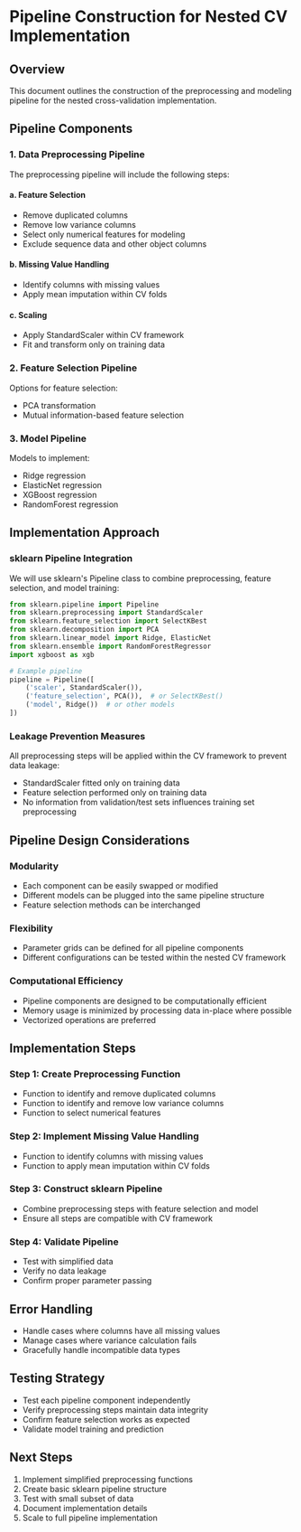 # Pipeline Construction for Nested CV Implementation

## Overview
This document outlines the construction of the preprocessing and modeling pipeline for the nested cross-validation implementation.

## Pipeline Components

### 1. Data Preprocessing Pipeline
The preprocessing pipeline will include the following steps:

#### a. Feature Selection
- Remove duplicated columns
- Remove low variance columns
- Select only numerical features for modeling
- Exclude sequence data and other object columns

#### b. Missing Value Handling
- Identify columns with missing values
- Apply mean imputation within CV folds

#### c. Scaling
- Apply StandardScaler within CV framework
- Fit and transform only on training data

### 2. Feature Selection Pipeline
Options for feature selection:
- PCA transformation
- Mutual information-based feature selection

### 3. Model Pipeline
Models to implement:
- Ridge regression
- ElasticNet regression
- XGBoost regression
- RandomForest regression

## Implementation Approach

### sklearn Pipeline Integration
We will use sklearn's Pipeline class to combine preprocessing, feature selection, and model training:

```python
from sklearn.pipeline import Pipeline
from sklearn.preprocessing import StandardScaler
from sklearn.feature_selection import SelectKBest
from sklearn.decomposition import PCA
from sklearn.linear_model import Ridge, ElasticNet
from sklearn.ensemble import RandomForestRegressor
import xgboost as xgb

# Example pipeline
pipeline = Pipeline([
    ('scaler', StandardScaler()),
    ('feature_selection', PCA()),  # or SelectKBest()
    ('model', Ridge())  # or other models
])
```

### Leakage Prevention Measures
All preprocessing steps will be applied within the CV framework to prevent data leakage:
- StandardScaler fitted only on training data
- Feature selection performed only on training data
- No information from validation/test sets influences training set preprocessing

## Pipeline Design Considerations

### Modularity
- Each component can be easily swapped or modified
- Different models can be plugged into the same pipeline structure
- Feature selection methods can be interchanged

### Flexibility
- Parameter grids can be defined for all pipeline components
- Different configurations can be tested within the nested CV framework

### Computational Efficiency
- Pipeline components are designed to be computationally efficient
- Memory usage is minimized by processing data in-place where possible
- Vectorized operations are preferred

## Implementation Steps

### Step 1: Create Preprocessing Function
- Function to identify and remove duplicated columns
- Function to identify and remove low variance columns
- Function to select numerical features

### Step 2: Implement Missing Value Handling
- Function to identify columns with missing values
- Function to apply mean imputation within CV folds

### Step 3: Construct sklearn Pipeline
- Combine preprocessing steps with feature selection and model
- Ensure all steps are compatible with CV framework

### Step 4: Validate Pipeline
- Test with simplified data
- Verify no data leakage
- Confirm proper parameter passing

## Error Handling
- Handle cases where columns have all missing values
- Manage cases where variance calculation fails
- Gracefully handle incompatible data types

## Testing Strategy
- Test each pipeline component independently
- Verify preprocessing steps maintain data integrity
- Confirm feature selection works as expected
- Validate model training and prediction

## Next Steps
1. Implement simplified preprocessing functions
2. Create basic sklearn pipeline structure
3. Test with small subset of data
4. Document implementation details
5. Scale to full pipeline implementation
